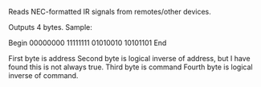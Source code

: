 Reads NEC-formatted IR signals from remotes/other devices.

Outputs 4 bytes. Sample:

Begin
00000000
11111111
01010010
10101101
End

First byte is address
Second byte is logical inverse of address, but I have found this is not always true.
Third byte is command
Fourth byte is logical inverse of command.